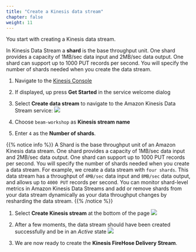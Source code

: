 ```yaml
---
title: "Create a Kinesis data stream"
chapter: false
weight: 11
---
```


You start with creating a Kinesis data stream.

In Kinesis Data Stream a **shard** is the base throughput unit. One shard provides a capacity of 1MB/sec data input and 2MB/sec data output. One shard can support up to 1000 PUT records per second. You will specify the number of shards needed when you create the data stream.

1. Navigate to the [Kinesis Console](https://console.aws.amazon.com/kinesis)

1. If displayed, up press **Get Started** in the service welcome dialog

1. Select **Create data stream** to navigate to the Amazon Kinesis Data Stream service:
   ![](/images/kinesis-welcome-create-stream.png)

1. Choose `beam-workshop` as **Kinesis stream name**

1. Enter `4` as the **Number of shards**.

{{% notice info %}}
A Shard is the base throughput unit of an Amazon Kinesis data stream. One shard provides a capacity of 1MB/sec data input and 2MB/sec data output. One shard can support up to 1000 PUT records per second. You will specify the number of shards needed when you create a data stream. For example, we create a data stream with `four shards`. This data stream has a throughput of `4MB/sec` data input and `8MB/sec` data output, and allows up to `4000 PUT` records per second. You can monitor shard-level metrics in Amazon Kinesis Data Streams and add or remove shards from your data stream dynamically as your data throughput changes by resharding the data stream.
{{% /notice %}}

1. Select **Create Kinesis stream** at the bottom of the page
   ![](/images/kds-create-stream.png)

1. After a few moments, the data stream should have been created successfully and be in an _Active_ state
   ![](/images/kds-create-stream-active.png)

1. We are now ready to create the **Kinesis FireHose Delivery Stream**.
